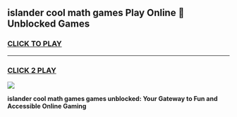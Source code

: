 
## islander cool math games Play Online 👋 Unblocked Games
<h3>
<a href="https://news.freeplayer.one?title=islander_cool_math_games&ref=17CMG">CLICK TO PLAY</a></h3>
<hr>

<h3>
<a href="https://news.freeplayer.one?title=islander_cool_math_games&ref=17CMG">CLICK 2 PLAY</a>
  
</h3>

<a href="https://news.freeplayer.one?title=islander_cool_math_games&ref=17CMG/"><img src="https://clearcache.store/games.png"></a>


**islander cool math games games unblocked: Your Gateway to Fun and Accessible Online Gaming**
